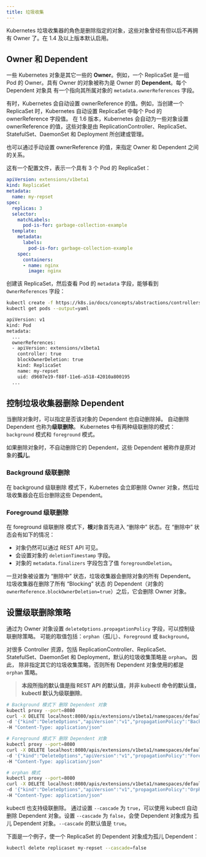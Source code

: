 ```yaml
---
title: 垃圾收集
---
```


Kubernetes 垃圾收集器的角色是删除指定的对象，这些对象曾经有但以后不再拥有 Owner 了。在 1.4 及以上版本默认启用。

## Owner 和 Dependent

一些 Kubernetes 对象是其它一些的 **Owner**。例如，一个 ReplicaSet 是一组 Pod 的 Owner。具有 Owner 的对象被称为是 Owner 的 **Dependent**。每个 Dependent 对象具
有一个指向其所属对象的 `metadata.ownerReferences` 字段。

有时，Kubernetes 会自动设置 ownerReference 的值。例如，当创建一个 ReplicaSet 时，Kubernetes 自动设置 ReplicaSet 中每个 Pod 的 ownerReference 字段值。
在 1.6 版本，Kubernetes 会自动为一些对象设置 ownerReference 的值，这些对象是由 ReplicationController、ReplicaSet、StatefulSet、DaemonSet 和 Deployment 所创建或管理。

也可以通过手动设置 ownerReference 的值，来指定 Owner 和 Dependent 之间的关系。

这有一个配置文件，表示一个具有 3 个 Pod 的 ReplicaSet：

```yml
apiVersion: extensions/v1beta1
kind: ReplicaSet
metadata:
  name: my-repset
spec:
  replicas: 3
  selector:
    matchLabels:
      pod-is-for: garbage-collection-example
  template:
    metadata:
      labels:
        pod-is-for: garbage-collection-example
    spec:
      containers:
      - name: nginx
        image: nginx
```

创建该 ReplicaSet，然后查看 Pod 的 `metadata` 字段，能够看到 `OwnerReferences` 字段：

```sh
kubectl create -f https://k8s.io/docs/concepts/abstractions/controllers/my-repset.yaml
kubectl get pods --output=yaml

apiVersion: v1
kind: Pod
metadata:
  ...
  ownerReferences:
  - apiVersion: extensions/v1beta1
    controller: true
    blockOwnerDeletion: true
    kind: ReplicaSet
    name: my-repset
    uid: d9607e19-f88f-11e6-a518-42010a800195
  ...
```

## 控制垃圾收集器删除 Dependent

当删除对象时，可以指定是否该对象的 Dependent 也自动删除掉。 自动删除 Dependent 也称为**级联删除**。 Kubernetes 中有两种级联删除的模式：`background` 模式和 `foreground` 模式。

如果删除对象时，不自动删除它的 Dependent，这些 Dependent 被称作是原对象的**孤儿**。

### Background 级联删除

在 background 级联删除 模式下，Kubernetes 会立即删除 Owner 对象，然后垃圾收集器会在后台删除这些 Dependent。

### Foreground 级联删除

在 foreground 级联删除 模式下，**根**对象首先进入 “删除中” 状态。在 “删除中” 状态会有如下的情况：

- 对象仍然可以通过 REST API 可见。
- 会设置对象的 `deletionTimestamp` 字段。
- 对象的 `metadata.finalizers` 字段包含了值 `foregroundDeletion`。

一旦对象被设置为 “删除中” 状态，垃圾收集器会删除对象的所有 Dependent。 垃圾收集器在删除了所有 “Blocking” 状态
的 Dependent（对象的 `ownerReference.blockOwnerDeletion=true`）之后，它会删除 Owner 对象。

## 设置级联删除策略

通过为 Owner 对象设置 `deleteOptions.propagationPolicy` 字段，可以控制级联删除策略。 可能的取值包括：`orphan`（孤儿）、`Foreground` 或 `Background`。

对很多 Controller 资源，包括 ReplicationController、ReplicaSet、StatefulSet、DaemonSet 和 Deployment，默认的垃圾收集策略是 `orphan`。 因此，
除非指定其它的垃圾收集策略，否则所有 Dependent 对象使用的都是 `orphan` 策略。

> **本段所指的默认值是指 REST API 的默认值，并非 kubectl 命令的默认值，kubectl 默认为级联删除**。

```sh
# Background 模式下 删除 Dependent 对象
kubectl proxy --port=8080
curl -X DELETE localhost:8080/apis/extensions/v1beta1/namespaces/default/replicasets/my-repset \
-d '{"kind":"DeleteOptions","apiVersion":"v1","propagationPolicy":"Background"}' \
-H "Content-Type: application/json"

# Foreground 模式下 删除 Dependent 对象
kubectl proxy --port=8080
curl -X DELETE localhost:8080/apis/extensions/v1beta1/namespaces/default/replicasets/my-repset \
-d '{"kind":"DeleteOptions","apiVersion":"v1","propagationPolicy":"Foreground"}' \
-H "Content-Type: application/json"

# orphan 模式
kubectl proxy --port=8080
curl -X DELETE localhost:8080/apis/extensions/v1beta1/namespaces/default/replicasets/my-repset \
-d '{"kind":"DeleteOptions","apiVersion":"v1","propagationPolicy":"Orphan"}' \
-H "Content-Type: application/json"
```

kubectl 也支持级联删除。 通过设置 `--cascade` 为 `true`，可以使用 kubectl 自动删除 Dependent 对象。设置 `--cascade` 为 `false`，会使 Dependent 对象成为
孤儿 Dependent 对象。`--cascade` 的默认值是 `true`。

下面是一个例子，使一个 ReplicaSet 的 Dependent 对象成为孤儿 Dependent：

```sh
kubectl delete replicaset my-repset --cascade=false
```
